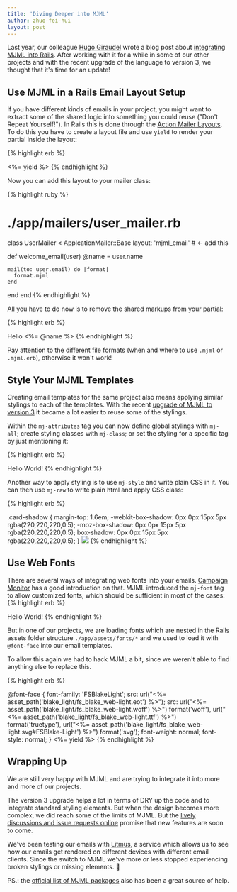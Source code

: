 ```yaml
---
title: 'Diving Deeper into MJML'
author: zhuo-fei-hui
layout: post
--- 
```


Last year, our colleague [Hugo Giraudel](http://hugogiraudel.com/) wrote a blog post about [integrating MJML into Rails](http://dev.edenspiekermann.com/2016/06/02/using-mjml-in-rails/). After working with it for a while in some of our other projects and with the recent upgrade of the language to version 3, we thought that it's time for an update!

## Use MJML in a Rails Email Layout Setup

If you have different kinds of emails in your project, you might want to extract some of the shared logic into something you could reuse ("Don't Repeat Yourself!"). In Rails this is done through the [Action Mailer Layouts](http://guides.rubyonrails.org/action_mailer_basics.html#action-mailer-layouts). To do this you have to create a layout file and use `yield` to render your partial inside the layout: 

{% highlight erb %}
<!--  ./app/views/layouts/mjml_email.mjml -->
<mjml>
  <mj-body>
    <mj-container>
      <%= yield %>
    </mj-container>
  </mj-body>
</mjml>
{% endhighlight %}

Now you can add this layout to your mailer class:

{% highlight ruby %}
# ./app/mailers/user_mailer.rb
class UserMailer < ApplcationMailer::Base
  layout: 'mjml_email' # <- add this 
  
  def welcome_email(user)
    @name = user.name 
    
    mail(to: user.email) do |format|
      format.mjml 
    end
  end
end
{% endhighlight %}

All you have to do now is to remove the shared markups from your partial: 

{% highlight erb %}
<!--  ./app/views/user_mailer/welcome_email.mjml.erb -->
<mj-section>
  <mj-column>
    <mj-text> Hello <%= @name %></mj-text>
  </mj-column>
</mj-section>
{% endhighlight %}

Pay attention to the different file formats (when and where to use `.mjml` or `.mjml.erb`), otherwise it won't work! 

## Style Your MJML Templates

Creating email templates for the same project also means applying similar stylings to each of the templates. With the recent [upgrade of MJML to version 3](https://medium.com/mjml-making-responsive-email-easy/mjml-reaches-another-level-with-the-release-of-v3-945d0d988d97#.8fzdlb430) it became a lot easier to reuse some of the stylings. 

Within the `mj-attributes` tag you can now define global stylings with `mj-all`; create styling classes with `mj-class`; or set the styling for a specific tag by just mentioning it: 

{% highlight erb %}
<!--  ./app/views/layouts/mjml_email.mjml -->
<mjml>
  <mj-head>
    <mj-attributes>
      <mj-all font-family="Arial" align="center"/>
      <mj-class name="big" font-size="42px" />
      <mj-section background-color="#ffff00"/>
    <mj-attributes>
  </mj-head>
  
  <mj-body>
    <mj-container>
      <mj-section>
        <mj-text mj-class="big"> 
          <!-- This text will appear 
                * centered
                * in Arial 
                * with a font-size of 42px
                * on a bright yellow background 
                * 😎 
          -->
          Hello World! 
        </mj-text>
      </mj-section>
    </mj-container>
  </mj-body>
</mjml>
{% endhighlight %}

Another way to apply styling is to use `mj-style` and write plain CSS in it. You can then use `mj-raw` to write plain html and apply CSS class: 

{% highlight erb %}
<!--  ./app/views/layouts/mjml_email.mjml -->
<mjml>
  <mj-head>
    <mj-style>
      .card-shadow {
        margin-top: 1.6em;
        -webkit-box-shadow: 0px 0px 15px 5px rgba(220,220,220,0.5);
        -moz-box-shadow: 0px 0px 15px 5px rgba(220,220,220,0.5);
        box-shadow: 0px 0px 15px 5px rgba(220,220,220,0.5);
      }
    </mj-style>
  </mj-head>
  
  <mj-body>
    <mj-container>
      <mj-section>
        <mj-raw> 
          <!-- This adds some box-shadow to the image -->
          <img class="card-shadow" src="http://example.com/image.jpg"/> 
        </mj-raw>
      </mj-section>
    </mj-container>
  </mj-body>
</mjml>
{% endhighlight %}

## Use Web Fonts 

There are several ways of integrating web fonts into your emails. [Campaign Monitor](https://www.campaignmonitor.com/resources/guides/web-fonts-in-email/) has a good introduction on that. MJML introduced the `mj-font` tag to allow customized fonts, which should be sufficient in most of the cases:
{% highlight erb %}
<mjml>
  <mj-head>
    <mj-font name="Oswald" href="https://fonts.googleapis.com/css?family=Oswald" />
  </mj-head>
  
  <mj-body>
    <mj-container>
      <mj-section>
        <mj-column>
          <mj-text font-family="Oswald, Arial">
            Hello World!
          </mj-text>
        </mj-column>
      </mj-section>
    </mj-container>
  </mj-body>
</mjml>
{% endhighlight %}

But in one of our projects, we are loading fonts which are nested in the Rails assets folder structure `./app/assets/fonts/*` and we used to load it with `@font-face` into our email templates. 

To allow this again we had to hack MJML a bit, since we weren't able to find anything else to replace this. 

{% highlight erb %}
<mjml>
  <mj-head>
    <!-- mj-font gets converted into @import -->
    <mj-font name="Oswald" href="https://fonts.googleapis.com/css?family=Oswald" />
    <mj-attributes>
      <!-- This sets the global font of the template to FSBlakeLight and adds fallbacks. -->
      <mj-all font-family="FSBlakeLight, Oswald, Arial"/>
    </mj-attributes>
  </mj-head>
  
  <mj-body>
    <mj-container>
      <mj-raw>
        <!-- 
          This is a bit of a hack! 
          mj-raw only works within the mj-container tag. 
        -->
          @font-face {
            font-family: 'FSBlakeLight';
            src: url("<%= asset_path('blake_light/fs_blake_web-light.eot') %>");
            src: url("<%= asset_path('blake_light/fs_blake_web-light.woff') %>") format('woff'), 
                 url("<%= asset_path('blake_light/fs_blake_web-light.ttf') %>") format('truetype'), 
                 url("<%= asset_path('blake_light/fs_blake_web-light.svg#FSBlake-Light') %>") format('svg');
            font-weight: normal;
            font-style: normal;
          }
        </style>
      </mj-raw>
      <%= yield %>
    </mj-container>
  </mj-body>
</mjml>
{% endhighlight %}

## Wrapping Up

We are still very happy with MJML and are trying to integrate it into more and more of our projects. 

The version 3 upgrade helps a lot in terms of DRY up the code and to integrate standard styling elements. But when the design becomes more complex, we did reach some of the limits of MJML. But the [lively discussions and issue requests online](https://github.com/mjmlio/mjml/issues) promise that new features are soon to come. 

We've been testing our emails with [Litmus](https://litmus.com/), a service which allows us to see how our emails get rendered on different devices with different email clients. Since the switch to MJML we've more or less stopped experiencing broken stylings or missing elements. 🤘

PS.: the [official list of MJML packages](https://github.com/mjmlio/mjml/tree/master/packages) also has been a great source of help. 